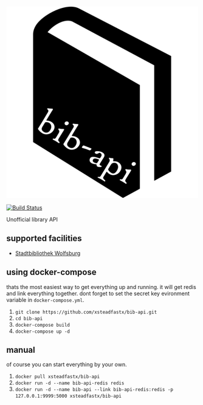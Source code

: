 ![bib-api](images/logo.png)

[![Build Status](https://travis-ci.org/xsteadfastx/bib-api.svg?branch=master)](https://travis-ci.org/xsteadfastx/bib-api)

Unofficial library API

## supported facilities

- [Stadtbibliothek Wolfsburg](http://webopac.stadt.wolfsburg.de/webopac/index.asp?DB=web_biblio)

## using docker-compose

thats the most easiest way to get everything up and running. it will get redis and link everything together. dont forget to set the secret key evironment variable in `docker-compose.yml`.

1. `git clone https://github.com/xsteadfastx/bib-api.git`
2. `cd bib-api`
3. `docker-compose build`
4. `docker-compose up -d`

## manual

of course you can start everything by your own.

1. `docker pull xsteadfastx/bib-api`
2. `docker run -d --name bib-api-redis redis`
3. `docker run -d --name bib-api --link bib-api-redis:redis -p 127.0.0.1:9999:5000 xsteadfastx/bib-api`
